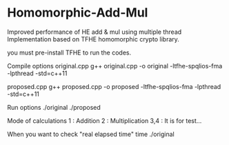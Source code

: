 # Homomorphic-Add-Mul
Improved performance of HE add &amp; mul using multiple thread
Implementation based on TFHE homomorphic crypto library.


you must pre-install TFHE to run the codes.

Compile options
  original.cpp  g++ original.cpp -o original -ltfhe-spqlios-fma -lpthread -std=c++11
  
  proposed.cpp  g++ proposed.cpp -o proposed -ltfhe-spqlios-fma -lpthread -std=c++11

Run options
  ./original <argument1> <argument2> <mode of calculation> <Number of bits for arguments>
  ./proposed <argument1> <argument2> <mode of calculation> <Number of bits for arguments>
  
Mode of calculations
  1 : Addition
  2 : Multiplication
  3,4 : It is for test...

When you want to check "real elapsed time"
  time ./original <argument1> <argument2> <mode of calculation> <Number of bits for arguments>
  
